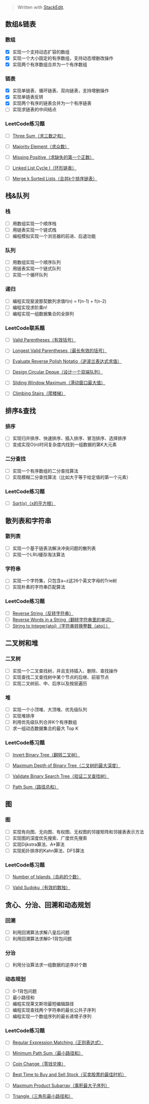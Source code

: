 



> Written with [StackEdit](https://stackedit.io/).

## 数组&链表
### 数组
* [x] 实现一个支持动态扩容的数组
* [x] 实现一个大小固定的有序数组，支持动态增删改操作
* [x] 实现两个有序数组合并为一个有序数组

### 链表
* [x] 实现单链表、循环链表、双向链表，支持增删操作
* [x] 实现单链表反转
* [x] 实现两个有序的链表合并为一个有序链表
* [ ] 实现求链表的中间结点

### LeetCode练习题
* [ ] [Three Sum（求三数之和）](https://leetcode-cn.com/problems/3sum/)
* [ ] [Majority Element（求众数）](https://leetcode-cn.com/problems/majority-element/)
* [ ] [Missing Positive（求缺失的第一个正数）](https://leetcode-cn.com/problems/first-missing-positive/)
* [ ] [Linked List Cycle I（环形链表）](https://leetcode-cn.com/problems/linked-list-cycle/)
* [ ] [Merge k Sorted Lists（合并k个排序链表）](https://leetcode-cn.com/problems/merge-k-sorted-lists/)


## 栈&队列
### 栈
* [ ] 用数组实现一个顺序栈
* [ ] 用链表实现一个链式栈
* [ ] 编程模拟实现一个浏览器的前进、后退功能

### 队列
* [ ] 用数组实现一个顺序队列
* [ ] 用链表实现一个链式队列
* [ ] 实现一个循环队列

### 递归
* [ ] 编程实现斐波那契数列求值f(n) = f(n-1) + f(n-2)
* [ ] 编程实现求阶乘n!
* [ ] 编程实现一组数据集合的全排列

### LeetCode联系题
* [ ] [Valid Parentheses（有效括号）](https://leetcode-cn.com/problems/valid-parentheses/)
* [ ] [Longest Valid Parentheses（最长有效的括号）](https://leetcode-cn.com/problems/longest-valid-parentheses/)
* [ ] [Evaluate Reverse Polish Notatio（逆波兰表达式求值）](https://leetcode-cn.com/problems/evaluate-reverse-polish-notation/)
* [ ] [Design Circular Deque（设计一个双端队列）](https://leetcode-cn.com/problems/design-circular-deque/)
* [ ] [Sliding Window Maximum（滑动窗口最大值）](https://leetcode-cn.com/problems/sliding-window-maximum/)
* [ ] [Climbing Stairs（爬楼梯）](https://leetcode-cn.com/problems/climbing-stairs/)


## 排序&查找
### 排序
* [ ] 实现归并排序、快速排序、插入排序、冒泡排序、选择排序
* [ ] 变成实现O(n)时间复杂度内找到一组数据的第K大元素

### 二分查找
* [ ] 实现一个有序数组的二分查找算法
* [ ] 实现模糊二分查找算法（比如大于等于给定值的第一个元素）

### LeetCode练习题
* [ ] [Sqrt(x)（x的平方根）](https://leetcode-cn.com/problems/sqrtx/)

## 散列表和字符串
### 散列表
* [ ] 实现一个基于链表法解决冲突问题的散列表
* [ ] 实现一个LRU缓存淘汰算法

### 字符串
* [ ] 实现一个字符集，只包含a~z这26个英文字母的Trie树
* [ ] 实现朴素的字符串匹配算法

### LeetCode练习题
* [ ] [Reverse String（反转字符串）](https://leetcode-cn.com/problems/reverse-string/)
* [ ] [Reverse Words in a String（翻转字符串里的单词）](https://leetcode-cn.com/problems/reverse-words-in-a-string/)
* [ ] [String to Integer(atoi)（字符串转换整数（atoi））](https://leetcode-cn.com/problems/string-to-integer-atoi/)

## 二叉树和堆
### 二叉树
* [ ] 实现一个二叉查找树，并且支持插入、删除、查找操作
* [ ] 实现查找二叉查找树中某个节点的后继、前驱节点
* [ ] 实现二叉树前、中、后序以及按层遍历

### 堆
* [ ] 实现一个小顶堆、大顶堆、优先级队列
* [ ] 实现堆排序
* [ ] 利用优先级队列合并K个有序数组
* [ ] 求一组动态数据集合的最大 Top K

### LeetCode练习题
* [ ] [Invert Binary Tree（翻转二叉树）](https://leetcode-cn.com/problems/invert-binary-tree/)
* [ ] [Maximum Depth of Binary Tree（二叉树的最大深度）](https://leetcode-cn.com/problems/maximum-depth-of-binary-tree/)
* [ ] [Validate Binary Search Tree（验证二叉查找树） ](https://leetcode-cn.com/problems/validate-binary-search-tree/)
* [ ] [Path Sum（路径总和） ](https://leetcode-cn.com/problems/path-sum/)


## 图
### 图
* [ ] 实现有向图、无向图、有权图、无权图的邻接矩阵和邻接表表示方法
* [ ] 实现图的深度优先搜索、广度优先搜索
* [ ] 实现Dijkstra算法、A*算法
* [ ] 实现拓扑排序的Kahn算法、DFS算法

### LeetCode练习题
* [ ] [Number of Islands（岛屿的个数）](https://leetcode-cn.com/problems/number-of-islands/description/)
* [ ] [Valid Sudoku（有效的数独）](https://leetcode-cn.com/problems/valid-sudoku/)


## 贪心、分治、回溯和动态规划
### 回溯
* [ ] 利用回溯算法求解八皇后问题
* [ ] 利用回溯算法求解0-1背包问题

### 分治
* [ ] 利用分治算法求一组数据的逆序对个数

### 动态规划
* [ ] 0-1背包问题
* [ ] 最小路径和
* [ ] 编程实现莱文斯坦最短编辑路径
* [ ] 编程实现查找两个字符串的最长公共子序列
* [ ] 编程实现一个数组序列的最长递增子序列

### LeetCode练习题
* [ ] [Regular Expression Matching（正则表达式）](https://leetcode-cn.com/problems/regular-expression-matching/)
* [ ] [Minimum Path Sum（最小路径和）](https://leetcode-cn.com/problems/minimum-path-sum/)
* [ ] [Coin Change（零钱兑换）](https://leetcode-cn.com/problems/coin-change/)
* [ ] [Best Time to Buy and Sell Stock（买卖股票的最佳时机）](https://leetcode-cn.com/problems/best-time-to-buy-and-sell-stock/)
* [ ] [Maximum Product Subarray（乘积最大子序列）](https://leetcode-cn.com/problems/maximum-product-subarray/)
* [ ] [Triangle（三角形最小路径和）](https://leetcode-cn.com/problems/triangle/)



<!--stackedit_data:
eyJoaXN0b3J5IjpbMTAyMTEzMjAxLDExNTkyNjU1NDUsMjAwOD
E0OTY4MSwtMTk2MDk4NzA0NywxNTk1MTU1Mzc3LC00MDAxNTk5
MTFdfQ==
-->